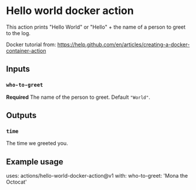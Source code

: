 # Hello world docker action
This action prints "Hello World" or "Hello" + the name of a person to greet to the log.

Docker tutorial from: https://help.github.com/en/articles/creating-a-docker-container-action

## Inputs

### `who-to-greet`

**Required** The name of the person to greet. Default `"World"`.

## Outputs

### `time`

The time we greeted you.

## Example usage

uses: actions/hello-world-docker-action@v1
with:
  who-to-greet: 'Mona the Octocat'

